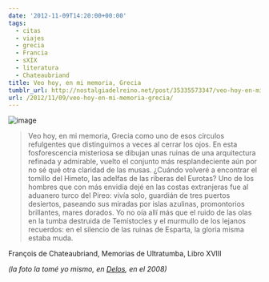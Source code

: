 ```yaml
---
date: '2012-11-09T14:20:00+00:00'
tags:
  - citas
  - viajes
  - grecia
  - Francia
  - sXIX
  - literatura
  - Chateaubriand
title: Veo hoy, en mi memoria, Grecia
tumblr_url: http://nostalgiadelreino.net/post/35335573347/veo-hoy-en-mi-memoria-grecia
url: /2012/11/09/veo-hoy-en-mi-memoria-grecia/
---
```


<p><img alt="image" src="http://66.media.tumblr.com/tumblr_md81wgxHZg1r8a7sj.jpg"/></p>
<blockquote>
<div>
<p>Veo hoy, en mi memoria, Grecia como uno de esos círculos refulgentes que distinguimos a veces al cerrar los ojos. En esta fosforescencia misteriosa se dibujan unas ruinas de una arquitectura refinada y admirable, vuelto el conjunto más resplandeciente aún por no sé qué otra claridad de las musas. ¿Cuándo volveré a encontrar el tomillo del Himeto, las adelfas de las riberas del Eurotas? Uno de los hombres que con más envidia dejé en las costas extranjeras fue al aduanero turco del Pireo: vivía solo, guardián de tres puertos desiertos, paseando sus miradas por islas azulinas, promontorios brillantes, mares dorados. Yo no oía allí más que el ruido de las olas en la tumba destruida de Temístocles y el murmullo de los lejanos recuerdos: en el silencio de las ruinas de Esparta, la gloria misma estaba muda.</p>
</div>
</blockquote>
<p>François de Chateaubriand, Memorias de Ultratumba, Libro XVIII</p>
<p><em>(la foto la tomé yo mismo, en <a href="http://es.wikipedia.org/wiki/Delos">Delos</a>, en el 2008)</em></p>